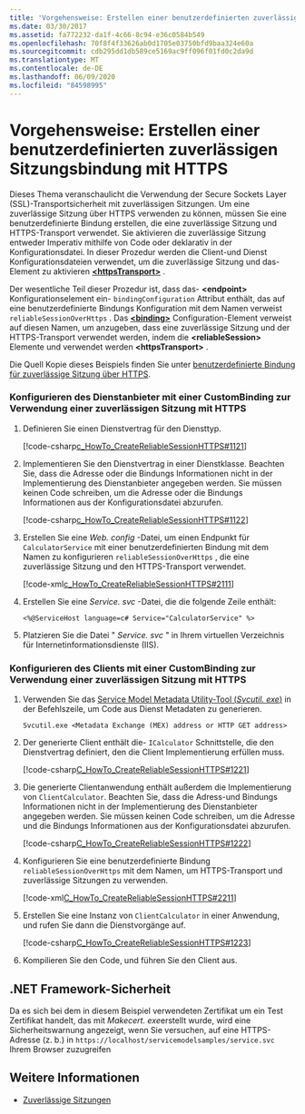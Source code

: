 ```yaml
---
title: 'Vorgehensweise: Erstellen einer benutzerdefinierten zuverlässigen Sitzungsbindung mit HTTPS'
ms.date: 03/30/2017
ms.assetid: fa772232-da1f-4c66-8c94-e36c0584b549
ms.openlocfilehash: 70f8f4f33626ab0d1705e03750bfd9baa324e60a
ms.sourcegitcommit: cdb295dd1db589ce5169ac9ff096f01fd0c2da9d
ms.translationtype: MT
ms.contentlocale: de-DE
ms.lasthandoff: 06/09/2020
ms.locfileid: "84598995"
---
```

# <a name="how-to-create-a-custom-reliable-session-binding-with-https"></a>Vorgehensweise: Erstellen einer benutzerdefinierten zuverlässigen Sitzungsbindung mit HTTPS

Dieses Thema veranschaulicht die Verwendung der Secure Sockets Layer (SSL)-Transportsicherheit mit zuverlässigen Sitzungen. Um eine zuverlässige Sitzung über HTTPS verwenden zu können, müssen Sie eine benutzerdefinierte Bindung erstellen, die eine zuverlässige Sitzung und HTTPS-Transport verwendet. Sie aktivieren die zuverlässige Sitzung entweder Imperativ mithilfe von Code oder deklarativ in der Konfigurationsdatei. In dieser Prozedur werden die Client-und Dienst Konfigurationsdateien verwendet, um die zuverlässige Sitzung und das-Element zu aktivieren [**\<httpsTransport>**](../../configure-apps/file-schema/wcf/httpstransport.md) .

Der wesentliche Teil dieser Prozedur ist, dass das- **\<endpoint>** Konfigurationselement ein- `bindingConfiguration` Attribut enthält, das auf eine benutzerdefinierte Bindungs Konfiguration mit dem Namen verweist `reliableSessionOverHttps` . Das [**\<binding>**](../../configure-apps/file-schema/wcf/bindings.md) Configuration-Element verweist auf diesen Namen, um anzugeben, dass eine zuverlässige Sitzung und der HTTPS-Transport verwendet werden, indem die **\<reliableSession>** Elemente und verwendet werden **\<httpsTransport>** .

Die Quell Kopie dieses Beispiels finden Sie unter [benutzerdefinierte Bindung für zuverlässige Sitzung über HTTPS](../samples/custom-binding-reliable-session-over-https.md).

### <a name="configure-the-service-with-a-custombinding-to-use-a-reliable-session-with-https"></a>Konfigurieren des Dienstanbieter mit einer CustomBinding zur Verwendung einer zuverlässigen Sitzung mit HTTPS

1. Definieren Sie einen Dienstvertrag für den Diensttyp.

   [!code-csharp[c_HowTo_CreateReliableSessionHTTPS#1121](../../../../samples/snippets/csharp/VS_Snippets_CFX/c_howto_createreliablesessionhttps/cs/service.cs#1121)]

1. Implementieren Sie den Dienstvertrag in einer Dienstklasse. Beachten Sie, dass die Adresse oder die Bindungs Informationen nicht in der Implementierung des Dienstanbieter angegeben werden. Sie müssen keinen Code schreiben, um die Adresse oder die Bindungs Informationen aus der Konfigurationsdatei abzurufen.

   [!code-csharp[c_HowTo_CreateReliableSessionHTTPS#1122](../../../../samples/snippets/csharp/VS_Snippets_CFX/c_howto_createreliablesessionhttps/cs/service.cs#1122)]

1. Erstellen Sie eine *Web. config* -Datei, um einen Endpunkt für `CalculatorService` mit einer benutzerdefinierten Bindung mit dem Namen zu konfigurieren `reliableSessionOverHttps` , die eine zuverlässige Sitzung und den HTTPS-Transport verwendet.

   [!code-xml[c_HowTo_CreateReliableSessionHTTPS#2111](../../../../samples/snippets/csharp/VS_Snippets_CFX/c_howto_createreliablesessionhttps/common/web.config#2111)]

1. Erstellen Sie eine *Service. svc* -Datei, die die folgende Zeile enthält:

   `<%@ServiceHost language=c# Service="CalculatorService" %>`

1. Platzieren Sie die Datei " *Service. svc* " in Ihrem virtuellen Verzeichnis für Internetinformationsdienste (IIS).

### <a name="configure-the-client-with-a-custombinding-to-use-a-reliable-session-with-https"></a>Konfigurieren des Clients mit einer CustomBinding zur Verwendung einer zuverlässigen Sitzung mit HTTPS

1. Verwenden Sie das [Service Model Metadata Utility-Tool (*Svcutil. exe*)](../servicemodel-metadata-utility-tool-svcutil-exe.md) in der Befehlszeile, um Code aus Dienst Metadaten zu generieren.

   ```console
   Svcutil.exe <Metadata Exchange (MEX) address or HTTP GET address>
   ```

1. Der generierte Client enthält die- `ICalculator` Schnittstelle, die den Dienstvertrag definiert, den die Client Implementierung erfüllen muss.

   [!code-csharp[C_HowTo_CreateReliableSessionHTTPS#1221](../../../../samples/snippets/csharp/VS_Snippets_CFX/c_howto_createreliablesessionhttps/cs/client.cs#1221)]

1. Die generierte Clientanwendung enthält außerdem die Implementierung von `ClientCalculator`. Beachten Sie, dass die Adress-und Bindungs Informationen nicht in der Implementierung des Dienstanbieter angegeben werden. Sie müssen keinen Code schreiben, um die Adresse und die Bindungs Informationen aus der Konfigurationsdatei abzurufen.

   [!code-csharp[C_HowTo_CreateReliableSessionHTTPS#1222](../../../../samples/snippets/csharp/VS_Snippets_CFX/c_howto_createreliablesessionhttps/cs/client.cs#1222)]

1. Konfigurieren Sie eine benutzerdefinierte Bindung `reliableSessionOverHttps` mit dem Namen, um HTTPS-Transport und zuverlässige Sitzungen zu verwenden.

   [!code-xml[C_HowTo_CreateReliableSessionHTTPS#2211](../../../../samples/snippets/csharp/VS_Snippets_CFX/c_howto_createreliablesessionhttps/common/app.config#2211)]

1. Erstellen Sie eine Instanz von `ClientCalculator` in einer Anwendung, und rufen Sie dann die Dienstvorgänge auf.

   [!code-csharp[C_HowTo_CreateReliableSessionHTTPS#1223](../../../../samples/snippets/csharp/VS_Snippets_CFX/c_howto_createreliablesessionhttps/cs/client.cs#1223)]

1. Kompilieren Sie den Code, und führen Sie den Client aus.  

## <a name="net-framework-security"></a>.NET Framework-Sicherheit

Da es sich bei dem in diesem Beispiel verwendeten Zertifikat um ein Test Zertifikat handelt, das mit *Makecert. exe*erstellt wurde, wird eine Sicherheitswarnung angezeigt, wenn Sie versuchen, auf eine HTTPS-Adresse (z. b.) in `https://localhost/servicemodelsamples/service.svc` Ihrem Browser zuzugreifen

## <a name="see-also"></a>Weitere Informationen

- [Zuverlässige Sitzungen](reliable-sessions.md)
